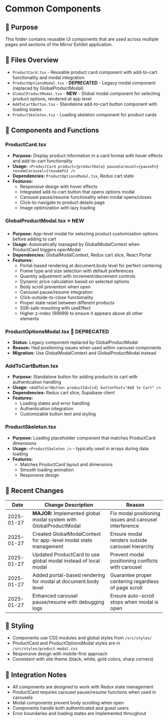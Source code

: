 # Common Components

## 📌 Purpose
This folder contains reusable UI components that are used across multiple pages and sections of the Mirror Exhibit application.

## 📂 Files Overview
- `ProductCard.tsx` - Reusable product card component with add-to-cart functionality and modal integration
- `ProductOptionsModal.tsx` - **DEPRECATED** - Legacy modal component (replaced by GlobalProductModal)
- `GlobalProductModal.tsx` - **NEW** - Global modal component for selecting product options, rendered at app level
- `AddToCartButton.tsx` - Standalone add-to-cart button component with loading states
- `ProductSkeleton.tsx` - Loading skeleton component for product cards

## 🧩 Components and Functions

### ProductCard.tsx
- **Purpose:** Display product information in a card format with hover effects and add-to-cart functionality
- **Usage:** `<ProductCard product={productData} pauseCarousel={pauseFn} resumeCarousel={resumeFn} />`
- **Dependencies:** `ProductOptionsModal.tsx`, Redux cart state
- **Features:**
  - Responsive design with hover effects
  - Integrated add-to-cart button that opens options modal
  - Carousel pause/resume functionality when modal opens/closes
  - Click-to-navigate to product details page
  - Image optimization with lazy loading

### GlobalProductModal.tsx ⭐ **NEW**
- **Purpose:** App-level modal for selecting product customization options before adding to cart
- **Usage:** Automatically managed by GlobalModalContext when ProductCard triggers openModal
- **Dependencies:** GlobalModalContext, Redux cart slice, React Portal
- **Features:**
  - Portal-based rendering at document.body level for perfect centering
  - Frame type and size selection with default preferences
  - Quantity adjustment with increment/decrement controls
  - Dynamic price calculation based on selected options
  - Body scroll prevention when open
  - Carousel pause/resume integration
  - Click-outside-to-close functionality
  - Proper state reset between different products
  - SSR-safe mounting with useEffect
  - Higher z-index (99999) to ensure it appears above all other elements

### ProductOptionsModal.tsx 🚫 **DEPRECATED**
- **Status:** Legacy component replaced by GlobalProductModal
- **Reason:** Had positioning issues when used within carousel components
- **Migration:** Use GlobalModalContext and GlobalProductModal instead

### AddToCartButton.tsx
- **Purpose:** Standalone button for adding products to cart with authentication handling
- **Usage:** `<AddToCartButton productId={id} buttonText="Add to Cart" />`
- **Dependencies:** Redux cart slice, Supabase client
- **Features:**
  - Loading states and error handling
  - Authentication integration
  - Customizable button text and styling

### ProductSkeleton.tsx
- **Purpose:** Loading placeholder component that matches ProductCard dimensions
- **Usage:** `<ProductSkeleton />` - typically used in arrays during data loading
- **Features:**
  - Matches ProductCard layout and dimensions
  - Smooth loading animation
  - Responsive design

## 🔄 Recent Changes

| Date       | Change Description                                                 | Reason                         |
|------------|--------------------------------------------------------------------|--------------------------------|
| 2025-01-27 | **MAJOR:** Implemented global modal system with GlobalProductModal | Fix modal positioning issues and carousel interference |
| 2025-01-27 | Created GlobalModalContext for app-level modal state management | Ensure modal renders outside carousel hierarchy |
| 2025-01-27 | Updated ProductCard to use global modal instead of local modal | Prevent modal positioning conflicts with carousel |
| 2025-01-27 | Added portal-based rendering for modal at document.body level | Guarantee proper centering regardless of page scroll |
| 2025-01-27 | Enhanced carousel pause/resume with debugging logs | Ensure auto-scroll stops when modal is open |

## 🎨 Styling
- Components use CSS modules and global styles from `/src/styles/`
- ProductCard and ProductOptionsModal styles are in `/src/styles/product-modal.css`
- Responsive design with mobile-first approach
- Consistent with site theme (black, white, gold colors, sharp corners)

## 🔧 Integration Notes
- All components are designed to work with Redux state management
- ProductCard requires carousel pause/resume functions when used in carousels
- Modal components prevent body scrolling when open
- Components handle both authenticated and guest users
- Error boundaries and loading states are implemented throughout

